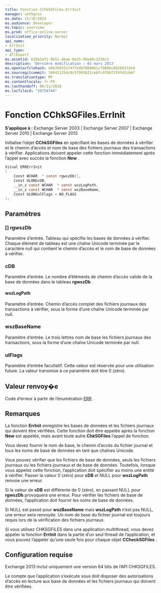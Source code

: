 ```yaml
---
title: Fonction CChkSGFiles.ErrInit
manager: sethgros
ms.date: 11/16/2014
ms.audience: Developer
ms.topic: overview
ms.prod: office-online-server
localization_priority: Normal
api_name:
- ErrInit
api_type:
- dllExport
ms.assetid: 61bb3af1-8b51-4bae-8e25-90a4dc1226c5
description: 'Dernière modification : 03 mars 2013'
ms.openlocfilehash: d4b76933a747fe4bf084061cf080bc68264132ed
ms.sourcegitcommit: 34041125dc8c5f993b21cebfc4f8b72f0fd2cb6f
ms.translationtype: MT
ms.contentlocale: fr-FR
ms.lasthandoff: 06/11/2018
ms.locfileid: "19754744"
---
```

# <a name="cchksgfileserrinit-function"></a>Fonction CChkSGFiles.ErrInit
  
**S’applique à :** Exchange Server 2003 | Exchange Server 2007 | Exchange Server 2010 | Exchange Server 2013
  
Initialise l’objet **CChkSGFiles** en spécifiant les bases de données à vérifier et le chemin d’accès et nom de base des fichiers journaux des transactions à vérifier. Applications doivent appeler cette fonction immédiatement après l’appel avec succès la fonction **New** . 
  
```cs
Vitual ERRErrInit  
(
    Const WCHAR  * const rgwszDb[],
    Const ULONGcDB,
    __in_z const WCHAR  * const wszLogPath,
    __in_z const WCHAR  * const wszBaseName,
    Const ULONGulFlags = NO_FLAGS
);

```

## <a name="parameters"></a>Paramètres

### <a name="rgwszdb"></a>[] rgwszDb
  
Paramètre d’entrée. Tableau qui spécifie les bases de données à vérifier. Chaque élément de tableau est une chaîne Unicode terminée par le caractère null qui contient le chemin d’accès et le nom de base de données à vérifier.
    
### <a name="cdb"></a>cDB
  
Paramètre d’entrée. Le nombre d’éléments de chemin d’accès valide de la base de données dans le tableau **rgwszDb** . 
    
#### <a name="wszlogpath"></a>wszLogPath
  
Paramètre d’entrée. Chemin d’accès complet des fichiers journaux des transactions à vérifier, sous la forme d’une chaîne Unicode terminée par null.
    
### <a name="wszbasename"></a>wszBaseName
  
Paramètre d’entrée. Le trois lettres nom de base les fichiers journaux des transactions, sous la forme d’une chaîne Unicode terminée par null.
    
### <a name="ulflags"></a>ulFlags
  
Paramètre d’entrée facultatif. Cette valeur est réservée pour une utilisation future. La valeur transmise à ce paramètre doit être 0 (zéro).
    
## <a name="return-value"></a>Valeur renvoy�e

Code d’erreur à partir de l’énumération [ERR](cchksgfiles-err-enumeration.md) . 
  
## <a name="remarks"></a>Remarques

La fonction **ErrInit** enregistre les bases de données et les fichiers journaux qui doivent être vérifiées. Cette fonction doit être appelée après la fonction **New** est appelée, mais avant toute autre **ChkSGFiles** l’appel de fonction. 
  
Vous devez fournir le nom de base, le chemin d’accès du fichier journal et tous les noms de base de données en tant que chaînes Unicode.
  
Vous pouvez vérifier que les fichiers de base de données, seuls les fichiers journaux ou les fichiers journaux et de base de données. Toutefois, lorsque vous appelez cette fonction, l’application doit spécifier au moins une entité à vérifier. Passer la valeur 0 (zéro) pour **cDB** et NULL pour **wszLogPath** renvoie une erreur. 
  
Si la valeur de **cDB** est différente de 0 (zéro), en passant NULL pour **rgwszDb** provoquera une erreur. Pour vérifier les fichiers de base de données, l’application doit fournir les noms de base de données. 
  
Si NULL est passé pour **wszBaseName** mais **wszLogPath** n’est pas NULL, une erreur sera renvoyée. Un nom de base du fichier journal est toujours requis lors de la vérification des fichiers journaux. 
  
Si vous utilisez CHKSGFILES dans une application multithread, vous devez appeler la fonction **ErrInit** dans la partie d’un seul thread de l’application, et vous pouvez l’appeler qu’une seule fois pour chaque objet **CCheckSGFiles** . 
  
## <a name="requirements"></a>Configuration requise

Exchange 2013 inclut uniquement une version 64 bits de l’API CHKSGFILES.
  
Le compte que l’application s’exécute sous doit disposer des autorisations d’accès en lecture aux base de données et les fichiers journaux qui doivent être vérifiées.
  

